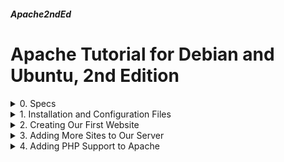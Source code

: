 ##### Apache2ndEd
# Apache Tutorial for Debian and Ubuntu, 2nd Edition

<details markdown="1">
<summary>
0. Specs
</summary>

---

### 0.0. The What
[ApacheOnDebianUbuntu](ApacheOnDebianUbuntu.html) was my very first tutorial. I was new to Linux, and I wanted to document Apache HTTP server usage. The old document will be available for some time, in case you'd like to check it too.

After some years, I've grown older and I decided to revise it. So here is the result.

Apache HTTPD is a very powerful web server software. Some sources tell that it is the most used web server software with Nginx.

### 0.1. Environment
I used Debian and Ubuntu server editions, namely Debian 11 & 12, Ubuntu 22.04 & 24.04 LTS Servers.

I have a test domain name: 386387.xyz. I used it for my tests. 

Unless you want to run a totally static website, you would need PHP and a database server too. So we're going to touch them a bit.

### 0.3. Sources

- [Apache Documentation](https://httpd.apache.org/docs/)  
- [Debian](https://manpages.debian.org/) and [Ubuntu](https://manpages.ubuntu.com/) manpages.
- [Deepseek](https://www.deepseek.com/) (I tested everything she says)
- [ChatGPT](https://chatgpt.com/) (I tested everything he says)

I guess at this point you realized that I declared Deepseek as female and ChatGPT as male. That doesn't mean anything, I just didn't want to call them as "it".
<br>
</details>

<details markdown="1">
<summary>
1. Installation and Configuration Files
</summary>

---
### 1.1. Installation
Upgrade repositories and install apache2 package

```
sudo apt update
sudo apt install apache2 --yes
```

When installed on Debian and Ubuntu, apache (as the other daemon packages) starts automatically. You can check the service:

```
systemctl status apache2
```

Debian administrators prepared a sample page for the web server. You can check it:

```
sudo nano /var/www/html/index.html
```

### 1.2. Configuration Files

Debian and Ubuntu installations have the following files and directories at /etc/apache2:

- **apache2.conf**: Main configuration file for the Apache web server. Contains global server settings and typically includes other configuration files.

- **envvars**: Sets environment variables used by Apache, such as paths and user/group settings. It is sourced (included) when Apache starts.

- **magic**: Helps Apache identify file types based on their content rather than just their extensions. It's used for MIME type detection.

- **ports.conf**: Defines the ports on which Apache listens (like port 80 for HTTP and 443 for HTTPS).

- **conf-available/**: Contains additional configuration files that can be enabled or disabled as needed. These are typically non-essential but provide extra features.

- **conf-enabled/**: Symbolic links to configuration files in conf-available/ that are currently enabled. Files here are active and loaded by Apache.

- **mods-available/**: Contains configuration files for Apache modules that can be enabled or disabled. These modules extend Apache's functionality (like SSL or PHP).

- **mods-enabled/**: Symbolic links to enabled module configurations from mods-available/. Only modules listed here are active.

- **sites-available/**: Contains configuration files for individual websites (virtual hosts). Each file defines settings like the document root, domain name, and logging for a specific site.

- **sites-enabled/**: Symbolic links to enabled site configurations from sites-available/. Only sites listed here are active and accessible.

Normally, we do not need to edit configuration files other than the ones in sites-available/. 

### 1.3. Debian Specific Apache Commands

Debian makes available of 6 commands for easy Apache configuration. These commands are prepared by Debian package managers and they are available on Ubuntu servers too.

- **a2ensite**: Enables a site configuration by creating a symbolic link in sites-enabled/ from sites-available/.

- **a2dissite**: Disables a site configuration by removing its symbolic link from sites-enabled/.

- **a2enmod**: Enables an Apache module by creating a symbolic link in mods-enabled/ from mods-available/.

- **a2dismod**: Disables an Apache module by removing its symbolic link from mods-enabled/.

- **a2enconf**: Enables additional configuration files from conf-available/ by creating symbolic links in conf-enabled/.

- **a2disconf**: Disables additional configuration files by removing symbolic links from conf-enabled/.

After enabling or disabling a site we need to reload apache2:

```
sudo systemctl reload apache2
```

After enabling or disabling a conf or a mod, we need to restart apache2:

```
sudo systemctl restart apache2
```

<br>
</details>

<details markdown="1">
<summary>
2. Creating Our First Website
</summary>

---
### 2.0. Explanations

When Apache package is installed, it creates 2 configuration files in sites-available/ directory. ```000-default.conf``` and ```default-ssl.conf```. 

000-default.conf comes enabled, that is linked to sites-enabled/ directory. 

default-ssl.conf is not enabled and can be considered as a template for configuring an SSL site.

There are 4 steps to create a web site on Apache Web Server.

1. Prepare a place for the website contents and put the contents in there. Generally, a directory under /var/www is fine.
2. Create a configuration file for the site in /etc/apache2/sites-available/
3. Enable the site with a2ensite command.
4. Reload Apache daemon.

### 2.1. Configure the Website
#### 2.1.1. Prepare Website Home
Make a home for our website:

```
sudo mkdir /var/www/386387.xyz
```

Create a sample home page

```
sudo nano /var/www/386387.xyz/index.html
```

Fill as below:

```
<html>
<title>386387.xyz Test Page</title>
<body>
<h1>386387.xyz Test Page</h1>
<p>386387.xyz and www.386387.xyz land here.</p>
</body>
</html>
```

Make Apache daemon user own the directory and files:

```
sudo chown -R www-data:www-data /var/www/386387.xyz
```

Change all directory permissions to 755 and file permissions to 644

```
sudo find /var/www/386387.xyz -type d -exec chmod 755 {} \;
sudo find /var/www/386387.xyz -type f -exec chmod 644 {} \;
```

### 2.1.2. Create Website Configuration 

Disable the default site configuration, we don't need it anymore

```
sudo a2dissite 000-default.conf
```

Create the configuration file of the site

```
sudo nano /etc/apache2/sites-available/386387.xyz.conf
```

Fill as below:

```
<VirtualHost *:80>
   ServerAdmin webmaster@386387.xyz	
   ServerName 386387.xyz
   ServerAlias www.386387.xyz
   DocumentRoot /var/www/386387.xyz
   ErrorLog ${APACHE_LOG_DIR}/386387.xyz-error.log
   CustomLog ${APACHE_LOG_DIR}/386387.xyz-access.log combined
</VirtualHost>
```

Line by line explanation of the configuration file

- Start of the site configuration. Site listens from all IPs in the host at the port 80.
- Site is accessibleed by name 386387.xyz
- Site is also accessible by name www.386387.xyz
- Content of the site is in /var/www/386387.xyz
- File for error logs
- File for access logs
- End of the site configuration

### 2.1.3. Enable the Website
Enable the site and reload Apache daemon.

```
sudo a2ensite 386387.xyz.conf
sudo systemctl reload apache2
```

Our site is ready. Assuming 386387.xyz points to the IP of the server, we can reach our site by reaching to the following URL:

```
http://386387.xyz
```

### 2.2. Add SSL (TLS) Support
#### 2.2.1. Install Certbot

Thanks to [Let's Encrypt](https://letsencrypt.org/) we can get free certificates and let our site to be connected by HTTPS. We use [certbot](https://certbot.eff.org/) tool to automatically install and update the certificates.

Let's Encrypt certificates last 3 months, they have to be renewed periodically. Certbot tool handles acquiring and renewing tasks.

Install certbot:

```
sudo apt update
sudo apt install certbot --yes
```

#### 2.2.2. Install Necessary Apache Modules

To enable HTTPS and forward our HTTP site to HTTPS, we need to enable 2 Apache modules:

```
sudo a2enmod ssl
sudo a2enmod rewrite
sudo systemctl restart apache2
```

#### 2.2.3.Get the Certificates

Get the certificates with certbot:

```
sudo certbot certonly -d 386387.xyz,www.386387.xyz --agree-tos --webroot
```

- **certonly**: Get the certificates only, do not install them
- **-d ...**: Get a certificate for all these domains
- **--agree-tos**: Accept the terms of services
- **--webroot**: Put challenge (authentication) files to a webroot folder. If you don't have a web server installed, then certbot may span a temporary web server to authenticate. But we already have 1 so we don't need it.


It asks for your email to inform you if needed and asks to share your email address with EFF, you can answer Y if you want. 

Then asks for the webroot directory of the domain, you can enter yours, mine is ```/var/www/386387.xyz```.

If you are getting a certificate for more than 1 domains like me, it asks for other's webroot too, you can select 2 as the other webroot.

Our certificates are installed as following:

```
Certificate is saved at: /etc/letsencrypt/live/386387.xyz/fullchain.pem
Key is saved at:         /etc/letsencrypt/live/386387.xyz/privkey.pem
```

#### 2.2.4. Create HTTPS Site Configuration

Now we need to prepare a configuration for the HTTPS site.

```
sudo nano /etc/apache2/sites-available/386387.xyz-ssl.conf
```

Fill as below:

```
<VirtualHost *:443>
   ServerName 386387.xyz
   ServerAlias www.386387.xyz
   DocumentRoot /var/www/386387.xyz
   ErrorLog ${APACHE_LOG_DIR}/386387.xyz-error.log
   CustomLog ${APACHE_LOG_DIR}/386387.xyz-access.log combined
   SSLEngine on
   SSLCertificateFile /etc/letsencrypt/live/386387.xyz/fullchain.pem
   SSLCertificateKeyFile /etc/letsencrypt/live/386387.xyz/privkey.pem
</VirtualHost>
```

There are 3 unfamiliar lines starting with SSL, they say SSL is working and certificates are at the given paths.

Our HTTPS site is ready at ```https://386387.xyz```after we enable the new configuration and reload the Apache daemon:

```
sudo a2ensite 386387.xyz-ssl.conf
sudo systemctl reload apache2
```

#### 2.2.5. HTTP to HTTPS Redirection

Our site works as HTTPS, but there is one some more work to do.

Whenever someone tries to connect to https://386387.xyz, they meet our HTTPS site. But if someone tries to connect to https://386387.xyz, they get to our plain HTTP site. 

We can redirect our HTTP site to HTTPS site to overcome this little problem.

Edit our HTTP site configuration:

```
sudo nano /etc/apache2/sites-available/386387.xyz.conf
```

Change as below :

```
<VirtualHost *:80>
   ServerAdmin webmaster@386387.xyz	
   ServerName 386387.xyz
   ServerAlias www.386387.xyz
   DocumentRoot /var/www/386387.xyz
   # Redirection BEGIN
   # Force redirect to HTTPS unless the request is for Let's Encrypt
   RewriteEngine On
   RewriteCond %{REQUEST_URI} !^/.well-known/acme-challenge/
   RewriteCond %{HTTPS} off
   RewriteRule (.*) https://%{HTTP_HOST}%{REQUEST_URI} [R=301]
   # Redirection END
   ErrorLog ${APACHE_LOG_DIR}/386387.xyz-error.log
   CustomLog ${APACHE_LOG_DIR}/386387.xyz-access.log combined
</VirtualHost>
```

Certbot puts some files on .well-know/acme-challenge/ directory to authenticate the server. The lines we added redirects the other requests to the HTTPS site.

Reload the Apache daemon and we are (almost) done.

```
sudo systemctl reload apache2
```

### 2.2.6. Certbot Hooks

When the time comes, certbot renews the certificates. But Apache doesn't know that and tries to use the old ones. That means our HTTPS site does not work anymore. 

To handle this situation, we need to find a way to reload Apache when certbot renews the certificates.

Certbot runs all scripts in the  /etc/letsencrypt/renewal-hooks/deploy directory after a successfull renewal. We'll put a script there.

```
sudo nano /etc/letsencrypt/renewal-hooks/deploy/reloadapache.sh
```

Fill as below:

```
#!/bin/bash
systemctl reload apache2
```

Make the script executable

```
sudo chmod +x /etc/letsencrypt/renewal-hooks/deploy/reloadapache.sh
```
<br>
</details>

<details markdown="1">
<summary>
3. Adding More Sites to Our Server
</summary>

---
### 3.0. Explanations

Apache server can host many sites. Actually there is no limit on the number of the sites, you can add sites as much as your server's CPU and RAM allows.

We're going to add some more sites with different properties

- Local access only
- Only Accessible by 2 IPs
- Reverse proxy configuration
- Custom error pages
- Listening on a different port
- No access logs

There will be only HTTP configurations for these sites, you can add HTTPS access to them as in step 2.2.

### 3.1. Local Access Only
Our site will allow access only from the server, no other IP's will be able to access it.

These type of sites can be used for management purposes.

Create a home for the site, a sample HTML, configure permissions and ownerships.

```
sudo mkdir /var/www/srv1
sudo touch /var/www/srv1/index.html
sudo chown -R www-data:www-data /var/www/srv1
sudo find /var/www/srv1 -type d -exec chmod 755 {} \;
sudo find /var/www/srv1 -type f -exec chmod 644 {} \;
```

Fill sample HTML

```
sudo nano /var/www/srv1/index.html
```

Fill as below:

```
<html>
<title>srv1.386387.xyz Test Page</title>
<body>
<h1>srv1.386387.xyz Test Page</h1>
<p>Local access only</p>
</body>
</html>
```

Create configuration for the site

```
sudo nano /etc/apache2/sites-available/srv1.conf
```

Fill as below:

```
<VirtualHost 127.0.0.1:80>
   ServerAdmin admin@386387.xyz	
   ServerName srv1.386387.xyz
   DocumentRoot /var/www/srv1
   ErrorLog ${APACHE_LOG_DIR}/srv1-error.log
   CustomLog ${APACHE_LOG_DIR}/srv1-access.log combined
</VirtualHost>
```

Enable the site and reload Apache daemon

```
sudo a2ensite srv1.conf
sudo systemctl reload apache2
```

You will not be able to reach to the site at ```https://srv1.386387.xyz```, but if you run the following command on the server, it will retrieve the HTML:

```
curl 127.0.0.1
```

### 3.2. Only Accessible by 2 IPs
Only 2 given IPs will be able to access this site.

These type of sites can be used to serve to only some selected persons.

Create a home for the site, a sample HTML, configure permissions and ownerships.

```
sudo mkdir /var/www/srv2
sudo touch /var/www/srv2/index.html
sudo chown -R www-data:www-data /var/www/srv2
sudo find /var/www/srv2 -type d -exec chmod 755 {} \;
sudo find /var/www/srv2 -type f -exec chmod 644 {} \;
```

Fill sample HTML

```
sudo nano /var/www/srv2/index.html
```

Fill as below:

```
<html>
<title>srv2.386387.xyz Test Page</title>
<body>
<h1>srv2.386387.xyz Test Page</h1>
<p>Only 2 IPs can access.</p>
</body>
</html>
```

Create configuration for the site

```
sudo nano /etc/apache2/sites-available/srv2.conf
```

Fill as below:

```
<VirtualHost *:80>
    <Directory "/var/www/srv2">
        Require ip 195.174.44.28
        Require ip 138.199.28.46
    </Directory>
    ServerAdmin admin@386387.xyz
    ServerName srv2.386387.xyz
    DocumentRoot /var/www/srv2
    ErrorLog ${APACHE_LOG_DIR}/srv2-error.log
    CustomLog ${APACHE_LOG_DIR}/srv2-access.log combined
</VirtualHost>
```

Enable the site and reload Apache daemon

```
sudo a2ensite srv2.conf
sudo systemctl reload apache2
```

Only 2 given IPs will be able to access to the site, the other will have Forbidden message.

You can add more IPs or even IP blocks as following:

```
        Require ip 195.174.44.0/24
```

### 3.3. Reverse Proxy Configuration

Some software supplies locally running mini web servers. One of them is RSpamd. You can only access them from the server they are running.

Using Apache's Reverse Proxy module, we can access them from outside the server too.

We can simulate such a system, open another terminal window on your server and type the following commands, that terminal will stay busy:

```
mkdir /tmp/test
echo Test > /tmp/test/index.html
cd /tmp/test
python3 -m http.server 8080 --bind 127.0.0.1
```

Now if you run the following command on another terminal for your server:

```
curl 127.0.0.1:8080
```

You will see it is replying with Test

This mini server can be accessed from our server only, and we'll make it accessible from the world too.

First we need to enable proxy and proxy_http modules of Apache

```
sudo a2enmod proxy
sudo a2enmod proxy_http
sudo systemctl restart apache2
```

Create a configuration for the site

```
sudo nano /etc/apache2/sites-available/srv3.conf
```

Fill as below:

```
<VirtualHost *:80>
   ServerAdmin admin@386387.xyz
   ServerName srv3.386387.xyz
   ProxyPreserveHost On
   ProxyPass "/reverse" "http://127.0.0.1:8080/"
   ProxyPassReverse "/reverse"  "http://127.0.0.1:8080/"
   ErrorLog ${APACHE_LOG_DIR}/srv3-error.log
   CustomLog ${APACHE_LOG_DIR}/srv3-access.log combined
</VirtualHost>
```

Enable the site and reload Apache daemon

```
sudo a2ensite srv3.conf
sudo systemctl reload apache2
```

Now, when you browse ```http://srv3.386387.xyz/reverse``` you will access to the local server.

Remember terminating the local server at the other terminal.

### 3.4. Custom Error Pages

When there is an error, Apache server inform us with an error page. The most occuring error is 404, page not found. But there are other errors too.

We can change the error pages as we like. Let's try it.

Create a home for the site, a sample HTML, 404 error page HTML, configure permissions and ownerships.

```
sudo mkdir /var/www/srv4
sudo touch /var/www/srv4/index.html
sudo touch /var/www/srv4/404.html
sudo chown -R www-data:www-data /var/www/srv4
sudo find /var/www/srv4 -type d -exec chmod 755 {} \;
sudo find /var/www/srv4 -type f -exec chmod 644 {} \;
```

Fill sample HTML

```
sudo nano /var/www/srv4/index.html
```

Fill as below:

```
<html>
<title>srv4.386387.xyz Test Page</title>
<body>
<h1>srv4.386387.xyz Test Page</h1>
<p>This site has a modified error 404 page.</p>
</body>
</html>
```

Fill error page HTML

```
sudo nano /var/www/srv4/404.html
```

Fill as below:

```
<html>
<title>I cannot find the page</title>
<body>
<h1>I cannot find the page</h1>
<p>May I ask you to change the address you're browsing?</p>
</body>
</html>
```

Create a configuration for the site

```
sudo nano /etc/apache2/sites-available/srv4.conf
```

Fill as below:

```
<VirtualHost *:80>
    ServerAdmin admin@386387.xyz
    ServerName srv4.386387.xyz
    DocumentRoot /var/www/srv4
    ErrorDocument 404 /404.html
    # You can add more error codes and HTMLs here
    ErrorLog ${APACHE_LOG_DIR}/srv4-error.log
    CustomLog ${APACHE_LOG_DIR}/srv4-access.log combined
</VirtualHost>
```

Enable the site and reload Apache daemon

```
sudo a2ensite srv4.conf
sudo systemctl reload apache2
```

When you visit ```http://srv4.386387.xyz``` you can see the main page, visit ```http://srv4.386387/test``` to see the custom error page.

### 3.5. Listening on a Different Port

Normally web servers listen on ports 80 (HTTP) and 443 (HTTPS). But sometimes it might be necessary to use the other ports.

We are going to configure our server to listen on port 8080.

Before everything we have to tell the Apache server to listen on port 8080 too.

```
sudo nano /etc/apache2/ports.conf
```

Add to the end of the file:

```
Listen 8080
```

Apache restart required

```
sudo systemctl restart apache2
```

Create a home for the site, a sample HTML, configure permissions and ownerships.

```
sudo mkdir /var/www/srv5
sudo touch /var/www/srv5/index.html
sudo chown -R www-data:www-data /var/www/srv5
sudo find /var/www/srv5 -type d -exec chmod 755 {} \;
sudo find /var/www/srv5 -type f -exec chmod 644 {} \;
```

Fill sample HTML

```
sudo nano /var/www/srv5/index.html
```

Fill as below:

```
<html>
<title>srv5.386387.xyz Test Page</title>
<body>
<h1>srv5.386387.xyz Test Page</h1>
<p>This site listens on port 8080.</p>
</body>
</html>
```

Create a configuration for the site

```
sudo nano /etc/apache2/sites-available/srv5.conf
```

Fill as below:

```
<VirtualHost *:8080>
    ServerAdmin admin@386387.xyz
    ServerName srv5.386387.xyz
    DocumentRoot /var/www/srv5
    ErrorLog ${APACHE_LOG_DIR}/srv5-error.log
    CustomLog ${APACHE_LOG_DIR}/srv4-access.log combined
</VirtualHost>
```

Enable the site and reload Apache daemon

```
sudo a2ensite srv5.conf
sudo systemctl reload apache2
```

Now you can visit ```http://srv5.386387.xyz:8080``` to see our new site.

### 3.6. No Access Logs

We want our site to have no access logs. There might be a lot of reason for that. One reason that comes to my mind is privacy. 

Create a home for the site, a sample HTML, configure permissions and ownerships.

```
sudo mkdir /var/www/srv6
sudo touch /var/www/srv6/index.html
sudo chown -R www-data:www-data /var/www/srv5
sudo find /var/www/srv6 -type d -exec chmod 755 {} \;
sudo find /var/www/srv6 -type f -exec chmod 644 {} \;
```

Fill sample HTML

```
sudo nano /var/www/srv6/index.html
```

Fill as below:

```
<html>
<title>srv6.386387.xyz Test Page</title>
<body>
<h1>srv6.386387.xyz Test Page</h1>
<p>We do not collect access logs.</p>
</body>
</html>
```

Create a configuration for the site

```
sudo nano /etc/apache2/sites-available/srv6.conf
```

Fill as below:

```
<VirtualHost *:80>
    ServerAdmin admin@386387.xyz
    ServerName srv6.386387.xyz
    DocumentRoot /var/www/srv6
    ErrorLog ${APACHE_LOG_DIR}/srv6-error.log
    CustomLog /dev/null combined
</VirtualHost>
```

Enable the site and reload Apache daemon

```
sudo a2ensite srv6.conf
sudo systemctl reload apache2
```

Now you can visit ```http://srv6.386387.xyz``` to see our new site.

If you want to disable error logs too, you can change the following line in the site config: 

```
    ErrorLog ${APACHE_LOG_DIR}/srv6-error.log
```

as

```
    ErrorLog /dev/null
```

<br>
</details>



<details markdown="1">
<summary>
4. Adding PHP Support to Apache
</summary>

---

### 4.1. Install PHP and Apache Dependencies

```
sudo apt update
sudo apt install php libapache2-mod-php --yes
```

Let's use our srv4 site to check PHP. We're going to add a page with PHP content and check if it is working.

```
sudo nano /var/www/srv4/info.php
```

Fill as below:

```
<?php phpinfo(); ?>
```

Now you can visit ```http://srv4.386387.xyz/info.php``` to see the PHP content.

### 4.2. PHP Configuration

You may want to make some changes to the PHP configuration. You can edit the configurations:

```
sudo nano /etc/php/*/apache2/php.ini
```

Common settings to adjust would be:

```
upload_max_filesize = 16M
post_max_size = 16M
memory_limit = 128M
display_errors = Off  # Set to On for development
```

After making changes you need to restart Apache:

```
sudo systemctl restart apache2
```

### 4.3. Additional PHP Packages

- php-mysql: Connect to MySQL/MariaDB databases
- php-pgsql: Connect to PostgreSQL databases
- php-sqlite3: Lightweight SQLite database support
- php-json: Encode/decode JSON data
- php-xml: Parse/generate XML
- php-mbstring: Handle non-English characters (e.g., UTF-8)
- php-curl: Make HTTP requests to APIs
- php-opcache: (Essential) Caches PHP code for faster execution
- php-zip: Create/extract ZIP files
- php-gd: Process images (resize, crop, add watermarks)

To install them all (and restart Apache afterwards):

```
sudo apt install php-mysql php-pgsql php-sqlite3 php-json \
   php-xml php-mbstring php-curl php-opcache php-zip php-gd
sudo systemctl restart apache2
```

<br>
</details>


